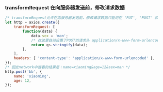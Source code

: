 <!--
 * @Author: 廉恒凯
 * @Date: 2020-01-05 12:01:21
 * @LastEditors: 廉恒凯
 * @LastEditTime: 2020-04-11 15:39:40
 * @Description: 如何配置transformRequest
 -->

### transformRequest 在向服务器发送前，修改请求数据

```javascript
/* transformRequest允许在向服务器发送前，修改请求数据只能用在 'PUT', 'POST' 和 'PATCH' 这几个请求方法 */
let http = axios.create({
    transformRequest: [
        function(data) {
            data.sex = 'man';
            /* 在这里自动设置了POST的请求头 application/x-www-form-urlencoded */
            return qs.stringify(data);
        },
    ],
    headers: { 'content-type': 'application/x-www-form-urlencoded' },
});
/* 因此network中查看的结果是：name=xiaoming&age=12&sex=man */
http.post('bb', {
    name: 'xiaoming',
    age: 12,
});
```
